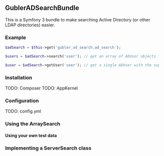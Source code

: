 ## GublerADSearchBundle

This is a Symfony 3 bundle to make searching Active Directory (or other LDAP directories) easier.

### Example

~~~php
$adSearch = $this->get('gubler_ad_search.ad_search');

$users = $adSearch->search('user'); // get an array of ADUser objects for search term

$user = $adSearch->getUser('user'); // get a single ADUser with the supplied `samaccountname`
~~~

### Installation

TODO: Composer
TODO: AppKernel

### Configuration

TODO: config.yml

### Using the ArraySearch

#### Using your own test data

### Implementing a ServerSearch class
